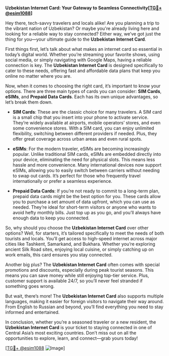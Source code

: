 **Uzbekistan Internet Card: Your Gateway to Seamless Connectivity[[TG💪+ @esim1088](https://t.me/s/esim1088)]**

Hey there, tech-savvy travelers and locals alike! Are you planning a trip to the vibrant nation of Uzbekistan? Or maybe you're already living here and looking for a reliable way to stay connected? Either way, we’ve got just the thing for you—your ultimate guide to the **Uzbekistan Internet Card**.

First things first, let’s talk about what makes an internet card so essential in today’s digital world. Whether you’re streaming your favorite shows, using social media, or simply navigating with Google Maps, having a reliable connection is key. The **Uzbekistan Internet Card** is designed specifically to cater to these needs, offering fast and affordable data plans that keep you online no matter where you are.

Now, when it comes to choosing the right card, it’s important to know your options. There are three main types of cards you can consider: **SIM Cards**, **eSIMs**, and **Prepaid Data Cards**. Each has its own unique advantages, so let’s break them down.

- **SIM Cards**: These are the classic choice for many travelers. A SIM card is a small chip that you insert into your phone to activate service. They’re widely available at airports, mobile operators’ stores, and even some convenience stores. With a SIM card, you can enjoy unlimited flexibility, switching between different providers if needed. Plus, they offer great coverage across urban areas and even rural spots.

- **eSIMs**: For the modern traveler, eSIMs are becoming increasingly popular. Unlike traditional SIM cards, eSIMs are embedded directly into your device, eliminating the need for physical slots. This means less hassle and more convenience. Many international devices now support eSIMs, allowing you to easily switch between carriers without needing to swap out cards. It’s perfect for those who frequently travel internationally or prefer a seamless experience.

- **Prepaid Data Cards**: If you’re not ready to commit to a long-term plan, prepaid data cards might be the best option for you. These cards allow you to purchase a set amount of data upfront, which you can use as needed. They’re ideal for short-term visitors or anyone who wants to avoid hefty monthly bills. Just top up as you go, and you’ll always have enough data to keep you connected.

So, why should you choose the **Uzbekistan Internet Card** over other options? Well, for starters, it’s tailored specifically to meet the needs of both tourists and locals. You’ll get access to high-speed internet across major cities like Tashkent, Samarkand, and Bukhara. Whether you’re exploring ancient Silk Road sites, enjoying local cuisine, or simply catching up on work emails, this card ensures you stay connected.

Another big plus? The **Uzbekistan Internet Card** often comes with special promotions and discounts, especially during peak tourist seasons. This means you can save money while still enjoying top-tier service. Plus, customer support is available 24/7, so you’ll never feel stranded if something goes wrong.

But wait, there’s more! The **Uzbekistan Internet Card** also supports multiple languages, making it easier for foreign visitors to navigate their way around. From English to Russian and beyond, you’ll find everything you need to stay informed and entertained.

In conclusion, whether you’re a seasoned traveler or a new resident, the **Uzbekistan Internet Card** is your ticket to staying connected in one of Central Asia’s most exciting countries. Don’t miss out on all the opportunities to explore, learn, and connect—grab yours today!

[[TG💪+ @esim1088](https://t.me/s/esim1088) ![Image](https://i.postimg.cc/Y0z9fWf4/image.png)]